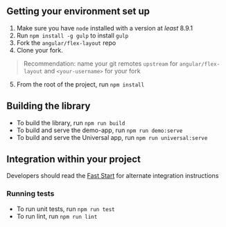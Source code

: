 ## Getting your environment set up

1. Make sure you have `node` installed with a version at _least_ 8.9.1
2. Run `npm install -g gulp` to install `gulp`
3. Fork the `angular/flex-layout` repo
4. Clone your fork.
  >  Recommendation: name your git remotes `upstream` for `angular/flex-layout`
   and `<your-username>` for your fork
5. From the root of the project, run `npm install`

## Building the library

* To build the library, run `npm run build`
* To build and serve the demo-app, run `npm run demo:serve`
* To build and serve the Universal app, run `npm run universal:serve`

## Integration within your project

Developers should read the [Fast Start](https://github.com/alessiobianchini/flex-layout/wiki/Fast-Starts) for alternate 
integration instructions

### Running tests

* To run unit tests, run `npm run test`
* To run lint, run `npm run lint`
